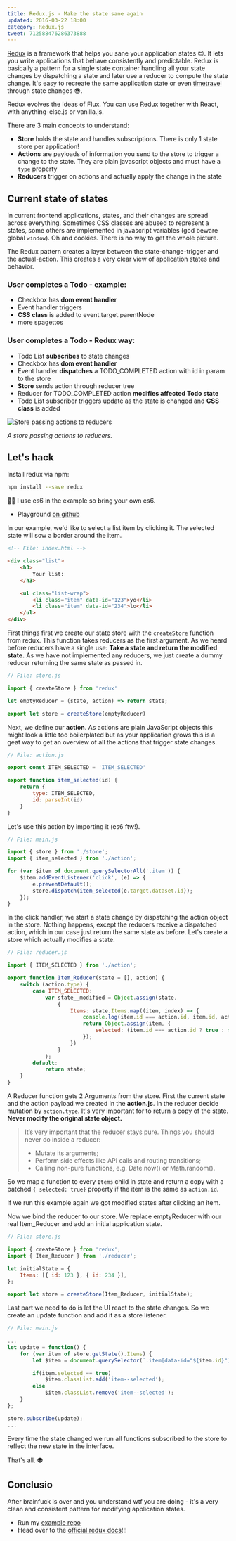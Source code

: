 ```yaml
---
title: Redux.js - Make the state sane again
updated: 2016-03-22 18:00
category: Redux.js
tweet: 712588476286373888
---
```


[Redux](http://redux.js.org/) is a framework that helps you sane your application states :heart_eyes:. It lets you write applications that behave consistently and predictable. Redux is basically a pattern for a single state container handling all your state changes by dispatching a state and later use a reducer to compute the state change. It's easy to recreate the same application state or even [timetravel](https://github.com/gaearon/redux-devtools) through state changes :sunglasses:.

Redux evolves the ideas of Flux. You can use Redux together with React, with anything-else.js or vanilla.js.

There are 3 main concepts to understand:

- **Store** holds the state and handles subscriptions. There is only 1 state store per application!
- **Actions** are payloads of information you send to the store to trigger a change to the state. They are plain javascript objects and must have a ```type``` property
- **Reducers** trigger on actions and actually apply the change in the state

## Current state of states

In current frontend applications, states, and their changes are spread across everything. Sometimes CSS classes are abused to represent a states, some others are implemented in javascript variables (god beware global ```window```). Oh and cookies. There is no way to get the whole picture.

The Redux pattern creates a layer between the state-change-trigger and the actual-action. This creates a very clear view of application states and behavior.

### User completes a Todo - example:

- Checkbox has **dom event handler**
- Event handler triggers
- **CSS class** is added to event.target.parentNode
- more spagettos

### User completes a Todo - Redux way:

- Todo List **subscribes** to state changes
- Checkbox has **dom event handler**
- Event handler **dispatches** a TODO_COMPLETED action with id in param to the store
- **Store** sends action through reducer tree
- Reducer for TODO_COMPLETED action **modifies affected Todo state**
- Todo List subscriber triggers update as the state is changed and **CSS class** is added

![Store passing actions to reducers](http://i.giphy.com/xztgj23fvzUyI.gif)

*A store passing actions to reducers.*

## Let's hack

Install redux via npm:

```sh
npm install --save redux
```

:guardsman: I use es6 in the example so bring your own es6.

- Playground [on github](https://github.com/k9ordon/redux-simple-example)

In our example, we'd like to select a list item by clicking it. The selected state will sow a border around the item.

```html
<!-- File: index.html -->

<div class="list">
    <h3>
        Your list:
    </h3>

    <ul class="list-wrap">
        <li class="item" data-id="123">yo</li>
        <li class="item" data-id="234">lo</li>
    </ul>
</div>
```

First things first we create our state store with the ```createStore``` function from redux. This function takes reducers as the first argument. As we heard before reducers have a single use: **Take a state and return the modified state.** As we have not implemented any reducers, we just create a dummy reducer returning the same state as passed in.

```js
// File: store.js

import { createStore } from 'redux'

let emptyReducer = (state, action) => return state;

export let store = createStore(emptyReducer)
```

Next, we define our **action**. As actions are plain JavaScript objects this might look a little too boilerplated but as your application grows this is a geat way to get an overview of all the actions that trigger state changes.

```js
// File: action.js

export const ITEM_SELECTED = 'ITEM_SELECTED'

export function item_selected(id) {
    return {
        type: ITEM_SELECTED,
        id: parseInt(id)
    }
}

```

Let's use this action by importing it (es6 ftw!).

```js
// File: main.js

import { store } from './store';
import { item_selected } from './action';

for (var $item of document.querySelectorAll('.item')) {
    $item.addEventListener('click', (e) => {
        e.preventDefault();
        store.dispatch(item_selected(e.target.dataset.id));
    });
}
```

In the click handler, we start a state change by dispatching the action object in the store. Nothing happens, except the reducers receive a dispatched action, which in our case just return the same state as before. Let's create a store which actually modifies a state.

```js
// File: reducer.js

import { ITEM_SELECTED } from './action';

export function Item_Reducer(state = [], action) {
    switch (action.type) {
        case ITEM_SELECTED:
            var state__modified = Object.assign(state,
                {
                    Items: state.Items.map((item, index) => {
                        console.log(item.id === action.id, item.id, action.id);
                        return Object.assign(item, {
                            selected: (item.id === action.id ? true : false)
                        });
                    })
                }
            );
        default:
            return state;
    }
}
```

A Reducer function gets 2 Arguments from the store. First the current state and the action payload we created in the **action.js**. In the reducer decide mutation by ```action.type```. It's very important for to return a copy of the state. **Never modify the original state object.**

> It’s very important that the reducer stays pure. Things you should never do inside a reducer:
>
> - Mutate its arguments;
> - Perform side effects like API calls and routing transitions;
> - Calling non-pure functions, e.g. Date.now() or Math.random().

So we map a function to every ```Items``` child in state and return a copy with a patched ```{ selected: true}``` property if the item is the same as ```action.id```.

If we run this example again we got modified states after clicking an item.

Now we bind the reducer to our store. We replace emptyReducer with our real Item_Reducer and add an initial application state.

```js
// File: store.js

import { createStore } from 'redux';
import { Item_Reducer } from './reducer';

let initialState = {
    Items: [{ id: 123 }, { id: 234 }],
};

export let store = createStore(Item_Reducer, initialState);
```

Last part we need to do is let the UI react to the state changes. So we create an update function and add it as a store listener.

```js
// File: main.js

...
let update = function() {
    for (var item of store.getState().Items) {
        let $item = document.querySelector(`.item[data-id="${item.id}"]`);

        if(item.selected == true)
            $item.classList.add('item--selected');
        else
            $item.classList.remove('item--selected');
    }
};

store.subscribe(update);
...
```

Every time the state changed we run all functions subscribed to the store to reflect the new state in the interface.

That's all. :alien:

## Conclusio

After brainfuck is over and you understand wtf you are doing - it's a very clean and consistent pattern for modifying application states.

- Run my [example repo](https://github.com/k9ordon/redux-simple-example)
- Head over to the [official redux docs](http://redux.js.org/)!!!
